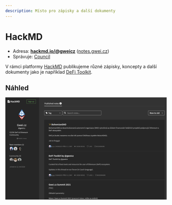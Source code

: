 ```yaml
---
description: Místo pro zápisky a další dokumenty
---
```


# HackMD

* Adresa: [**hackmd.io/@gweicz**](https://hackmd.io/@gweicz) ([notes.gwei.cz](https://notes.gwei.cz))
* Správuje: [Council](../council/)

V rámci platformy [HackMD](https://hackmd.io) publikujeme různé zápisky, koncepty a další dokumenty jako je například [DeFi Toolkit](../dokumentace/defi-toolkit.md).

## Náhled

![Naše zápisky na HackMD](../.gitbook/assets/hackmd-screenshot.png)



